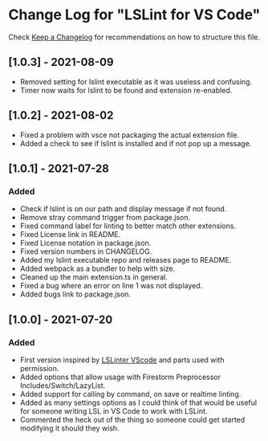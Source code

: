 # Change Log for "LSLint for VS Code"

Check [Keep a Changelog](http://keepachangelog.com/) for recommendations on how to structure this file.

## [1.0.3] - 2021-08-09
- Removed setting for lslint executable as it was useless and confusing.
- Timer now waits for lslint to be found and extension re-enabled.

## [1.0.2] - 2021-08-02
- Fixed a problem with vsce not packaging the actual extension file.
- Added a check to see if lslint is installed and if not pop up a message.

## [1.0.1] - 2021-07-28
### Added
- Check if lslint is on our path and display message if not found.
- Remove stray command trigger from package.json.
- Fixed command label for linting to better match other extensions.
- Fixed License link in README.
- Fixed License notation in package.json.
- Fixed version numbers in CHANGELOG.
- Added my lslint executable repo and releases page to README.
- Added webpack as a bundler to help with size.
- Cleaned up the main extension.ts in general.
- Fixed a bug where an error on line 1 was not displayed.
- Added bugs link to package.json.

## [1.0.0] - 2021-07-20
### Added
- First version inspired by [LSLinter VScode](https://github.com/AdamMcCurdy/lslint-vscode) and parts used with permission.
- Added options that allow usage with Firestorm Preprocessor Includes/Switch/LazyList.
- Added support for calling by command, on save or realtime linting.
- Added as many settings options as I could think of that would be useful for someone writing LSL in VS Code to work with LSLint.
- Commented the heck out of the thing so someone could get started modifying it should they wish.